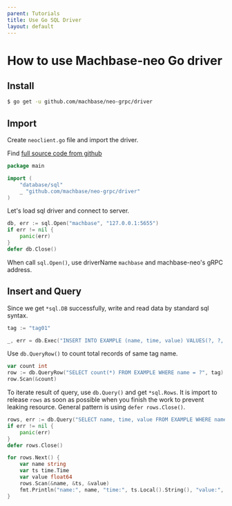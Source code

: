 ```yaml
---
parent: Tutorials
title: Use Go SQL Driver
layout: default
---
```


# How to use Machbase-neo Go driver

## Install

```sh
$ go get -u github.com/machbase/neo-grpc/driver
```

## Import

Create `neoclient.go` file and import the driver.

Find [full source code from github](https://github.com/machbase/machbase/blob/main/examples/go/sql_driver.go)

```go
package main

import (
    "database/sql"
    _ "github.com/machbase/neo-grpc/driver"
)
```

Let's load sql driver and connect to server.

```go
db, err := sql.Open("machbase", "127.0.0.1:5655")
if err != nil {
    panic(err)
}
defer db.Close()
```

When call `sql.Open()`, use driverName `machbase` and machbase-neo's gRPC address.

## Insert and Query

Since we get `*sql.DB` successfully,  write and read data by standard sql syntax.

```go
tag := "tag01"

_, err = db.Exec("INSERT INTO EXAMPLE (name, time, value) VALUES(?, ?, ?)", tag, time.Now(), 1.234)
```

Use `db.QueryRow()` to count total records of same tag name.

```go
var count int
row := db.QueryRow("SELECT count(*) FROM EXAMPLE WHERE name = ?", tag)
row.Scan(&count)
```

To iterate result of query, use `db.Query()` and get `*sql.Rows`.
It is import to release `rows` as soon as possible when you finish the work to prevent leaking resource.
General pattern is using `defer rows.Close()`.

```go
rows, err := db.Query("SELECT name, time, value FROM EXAMPLE WHERE name = ? ORDER BY TIME DESC", tag)
if err != nil {
    panic(err)
}
defer rows.Close()

for rows.Next() {
    var name string
    var ts time.Time
    var value float64
    rows.Scan(&name, &ts, &value)
    fmt.Println("name:", name, "time:", ts.Local().String(), "value:", value)
}
```